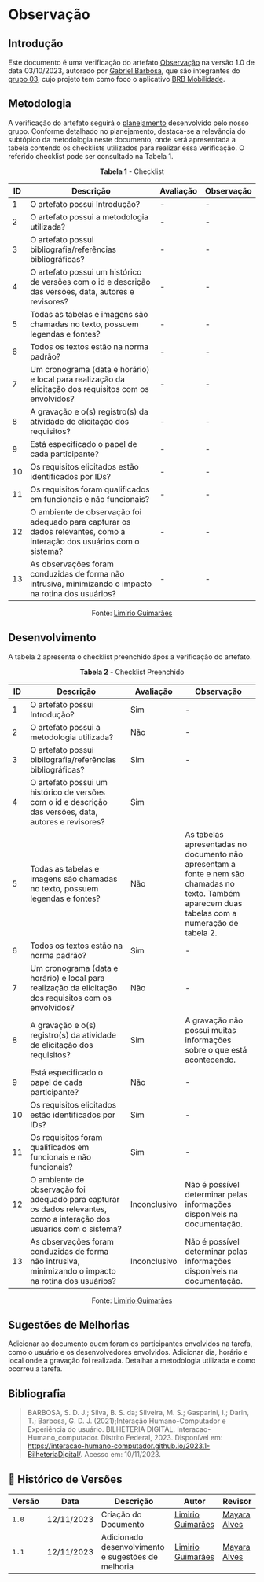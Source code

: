 # Observação
 
## Introdução

Este documento é uma verificação do artefato  [Observação](https://requisitos-de-software.github.io/2023.2-BRBMobilidade/Elicitação/Técnicas/Observação/) na versão 1.0 de data 03/10/2023, autorado por [Gabriel Barbosa](https://github.com/gabrie1barbosa), que são integrantes do [grupo 03](https://requisitos-de-software.github.io/2023.2-BRBMobilidade/), cujo projeto tem como foco o aplicativo [BRB Mobilidade](https://play.google.com/store/apps/details?id=br.com.brb.mobilidade&hl=pt_BR&gl=US&pli=1).

## Metodologia 

A verificação do artefato seguirá o [planejamento](https://requisitos-de-software.github.io/2023.2-Carteira_Digital_de_Transito/verificacao/planejamendoDaVerificacao/) desenvolvido pelo nosso grupo. Conforme detalhado no planejamento, destaca-se a relevância do subtópico da metodologia neste documento, onde será apresentada a tabela contendo os checklists utilizados para realizar essa verificação. O referido checklist pode ser consultado na Tabela 1.

<center>

**Tabela 1** - Checklist

| ID | Descrição                                                                                                                      | Avaliação  | Observação                                                             |
|----|--------------------------------------------------------------------------------------------------------------------------------|------------|------------------------------------------------------------------------|
| 1  | O artefato possui Introdução?                                                                                                  | -          | -                                                                      |
| 2  | O artefato possui a metodologia utilizada?                                                                    		      | -          | -                                                                      |
| 3  | O artefato possui bibliografia/referências bibliográficas?                                                                     | -          | -                                                                      |
| 4  | O artefato possui um histórico de versões com o id e descrição das versões, data, autores e revisores?                         | -          | -                                                                      |
| 5  | Todas as tabelas e imagens são chamadas no texto, possuem legendas e fontes?                                                   | -          | -                                                                      |
| 6  | Todos os textos estão na norma padrão?                                       						      | -          | -                                                                      |
| 7  | Um cronograma (data e horário) e local para realização da elicitação dos requisitos com os envolvidos?			      | -          | -                                                                      |
| 8  | A gravação e o(s) registro(s) da atividade de elicitação dos requisitos?                                                       | -          | -                                                                      |
| 9  | Está especificado o papel de cada participante?                                                                                | -          | -  								    |
| 10 | Os requisitos elicitados estão identificados por IDs?	                                                                      | -          | -                                                                      |
| 11 | Os requisitos foram qualificados em funcionais e não funcionais?	                                                              | -          | -                                                                      |
| 12  |  O ambiente de observação foi adequado para capturar os dados relevantes, como a interação dos usuários com o sistema?        | -          | -  								    |
| 13  |  As observações foram conduzidas de forma não intrusiva, minimizando o impacto na rotina dos usuários?                        | -          | -  								    |

Fonte: [Limirio Guimarães](https://github.com/LimirioGuimaraes)

</center>


## Desenvolvimento 

A tabela 2 apresenta o checklist preenchido ápos a verificação do artefato.

<center>

**Tabela 2** - Checklist Preenchido

| ID | Descrição                                                                                                                      | Avaliação  | Observação                                                             |
|----|--------------------------------------------------------------------------------------------------------------------------------|------------|------------------------------------------------------------------------|
| 1  | O artefato possui Introdução?                                                                                                  | Sim          | -                                                                      |
| 2  | O artefato possui a metodologia utilizada?                                                                    		      | Não          | -                                                                      |
| 3  | O artefato possui bibliografia/referências bibliográficas?                                                                     | Sim          | -                                                                      |
| 4  | O artefato possui um histórico de versões com o id e descrição das versões, data, autores e revisores?                         | Sim          | |
| 5  | Todas as tabelas e imagens são chamadas no texto, possuem legendas e fontes?                                                   | Não          | As tabelas apresentadas no documento não apresentam a fonte e nem são chamadas no texto. Também aparecem duas tabelas com a numeração de tabela 2.|
| 6  | Todos os textos estão na norma padrão?                                       						      | Sim          | -                                                                      |
| 7  | Um cronograma (data e horário) e local para realização da elicitação dos requisitos com os envolvidos?			      | Não          | - 									|
| 8  | A gravação e o(s) registro(s) da atividade de elicitação dos requisitos?                                                       | Sim          | A gravação não possui muitas informações sobre o que está acontecendo.|
| 9  | Está especificado o papel de cada participante?                                                                                | Não          | -  								    |
| 10 | Os requisitos elicitados estão identificados por IDs?	                                                                      | Sim          | -                                                                      |
| 11 | Os requisitos foram qualificados em funcionais e não funcionais?	                                                              | Sim          | -                                                                      |
| 12  |  O ambiente de observação foi adequado para capturar os dados relevantes, como a interação dos usuários com o sistema?        | Inconclusivo | Não é possível determinar pelas informações disponíveis na documentação.|
| 13  |  As observações foram conduzidas de forma não intrusiva, minimizando o impacto na rotina dos usuários?                        | Inconclusivo | Não é possível determinar pelas informações disponíveis na documentação.|

Fonte: [Limirio Guimarães](https://github.com/LimirioGuimaraes)

</center>

## Sugestões de Melhorias

Adicionar ao documento quem foram os participantes envolvidos na tarefa, como o usuário e os desenvolvedores envolvidos. Adicionar dia, horário e local onde a gravação foi realizada. Detalhar a metodologia utilizada e como ocorreu a tarefa.

## Bibliografia

> BARBOSA, S. D. J.; Silva, B. S. da; Silveira, M. S.; Gasparini, I.; Darin, T.; Barbosa, G. D. J. (2021);Interação Humano-Computador e Experiência do usuário.
> BILHETERIA DIGITAL. Interacao-Humano_computador. Distrito Federal, 2023. Disponível em: <https://interacao-humano-computador.github.io/2023.1-BilheteriaDigital/>. Acesso em: 10/11/2023.<br>

## 📑 Histórico de Versões

| Versão | Data       | Descrição                                       | Autor                                          | Revisor                                      |
| ------ | ---------- | ----------------------------------------------- | -----------------------------------------------| ---------------------------------------------|
| `1.0`  | 12/11/2023 | Criação do Documento | [Limirio Guimarães](https://github.com/LimirioGuimaraes) |  [Mayara Alves](https://github.com/Mayara-tech) |
| `1.1`  | 12/11/2023 | Adicionado desenvolvimento e sugestões de melhoria | [Limirio Guimarães](https://github.com/LimirioGuimaraes) | [Mayara Alves](https://github.com/Mayara-tech)  |
